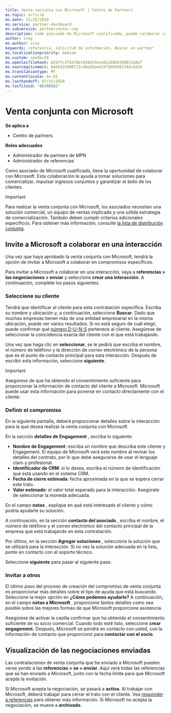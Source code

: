 ```yaml
---
title: Venta conjunta con Microsoft | Centro de Partners
ms.topic: article
ms.date: 11/25/2019
ms.service: partner-dashboard
ms.subservice: partnercenter-csp
description: Como asociado de Microsoft cualificado, puede colaborar con Microsoft. Obtenga información sobre cómo definir Engagements, invitar a Microsoft a colaborar o ver las negociaciones enviadas.
author: sroy
ms.author: sroy
keywords: referencia, solicitud de información, Buscar un partner
ms.localizationpriority: medium
ms.custom: seodec18
ms.openlocfilehash: 6297fc3f43fbb19d4d1501e812d8b8350031ddef
ms.sourcegitcommit: 6d45415908711cd0e28aeb19756b036274dcd326
ms.translationtype: MT
ms.contentlocale: es-ES
ms.lasthandoff: 07/15/2020
ms.locfileid: "86390562"
---
```

# <a name="co-sell-with-microsoft"></a>Venta conjunta con Microsoft

**Se aplica a**

-  Centro de partners

**Roles adecuados**

- Administrador de partners de MPN
- Administrador de referencias

Como asociado de Microsoft cualificado, tiene la oportunidad de colaborar con Microsoft. Esta colaboración le ayuda a tomar soluciones para comercializar, impulsar ingresos conjuntos y garantizar el éxito de los clientes.

> [!IMPORTANT]
> Para realizar la venta conjunta con Microsoft, los asociados necesitan una solución comercial, un equipo de ventas implicado y una sólida estrategia de comercialización. También deben cumplir criterios adicionales específicos. Para obtener más información, consulte [la lista de distribución conjunta](https://partner.microsoft.com/reach-customers/selling-with-microsoft#become-ready).

## <a name="invite-microsoft-to-collaborate-on-an-engagement"></a>Invite a Microsoft a colaborar en una interacción

Una vez que haya aprobado la venta conjunta con Microsoft, tendrá la opción de invitar a Microsoft a colaborar en compromisos específicos.

Para invitar a Microsoft a colaborar en una interacción, vaya a **referencias > las negociaciones > enviar** y seleccione **crear una interacción**. A continuación, complete los pasos siguientes.

### <a name="select-your-customer"></a>Seleccione su cliente

Tendrá que identificar al cliente para esta contratación específica. Escriba su nombre y ubicación y, a continuación, seleccione **Buscar**. Dado que muchas empresas tienen más de una entidad empresarial en la misma ubicación, puede ver varios resultados. Si no está seguro de cuál elegir, puede confirmar qué [número D-U-N-S](https://www.dnb.com/duns-number.html) pertenece al cliente. Asegúrese de seleccionar la coincidencia exacta del cliente con el que está trabajando. 

Una vez que haga clic en **seleccionar**, se le pedirá que escriba el nombre, el número de teléfono y la dirección de correo electrónico de la persona que es el punto de contacto principal para esta interacción. Después de escribir esta información, seleccione **siguiente**.

> [!IMPORTANT]
> Asegúrese de que ha obtenido el consentimiento suficiente para proporcionar la información de contacto del cliente a Microsoft. Microsoft puede usar esta información para ponerse en contacto directamente con el cliente.

### <a name="define-your-engagement"></a>Definir el compromiso

En la siguiente pantalla, deberá proporcionar detalles sobre la interacción para la que desea realizar la venta conjunta con Microsoft.

En la sección **detalles de Engagement** , escriba lo siguiente:
- **Nombre de Engagement**: escriba un nombre que describa este cliente y Engagement. El equipo de Microsoft verá este nombre al revisar los detalles del contrato, por lo que debe asegurarse de usar el lenguaje claro y profesional.
- **Identificador de CRM**: si lo desea, escriba el número de identificación que está usando en el sistema CRM.
- **Fecha de cierre estimada**: fecha aproximada en la que se espera cerrar este trato.
- **Valor estimado**: el valor total esperado para la interacción. Asegúrate de seleccionar la moneda adecuada.

En el campo **notas** , explique en qué está interesado el cliente y cómo podría ayudarle su solución.

 A continuación, en la sección **contacto del asociado** , escriba el nombre, el número de teléfono y el correo electrónico del contacto principal de la empresa que está trabajando en esta contratación.

Por último, en la sección **Agregar soluciones** , seleccione la solución que se utilizará para la interacción. Si no ves la solución adecuada en la lista, ponte en contacto con el soporte técnico.

Seleccione **siguiente** para pasar al siguiente paso.

### <a name="invite-others"></a>Invitar a otros

El último paso del proceso de creación del compromiso de venta conjunta es proporcionar más detalles sobre el tipo de ayuda que está buscando. Seleccione la mejor opción en **¿Cómo podemos ayudarle?** A continuación, en el campo **notas a Microsoft** , proporcione tantos detalles como sea posible sobre las mejores formas de que Microsoft proporcione asistencia.

Asegúrese de activar la casilla confirmar que ha obtenido el consentimiento suficiente de su socio comercial. Cuando todo esté listo, seleccione **crear engagement.** Después, Microsoft se pondrá en contacto con usted, con la información de contacto que proporcionó para **contactar con el socio**.

## <a name="viewing-your-sent-engagements"></a>Visualización de las negociaciones enviadas

Las contrataciones de venta conjunta que ha enviado a Microsoft pueden verse yendo a las **referencias > se > enviar**. Aquí verá todas las referencias que se han enviado a Microsoft, junto con la fecha límite para que Microsoft acepte la invitación.

Si Microsoft acepta la negociación, se pasará a **activa**. Al trabajar con Microsoft, deberá trabajar para cerrar el trato con el cliente. Vea [responder a referencias](responding-to-referrals.md) para obtener más información. Si Microsoft no acepta la negociación, se mueve a **archivado**.
